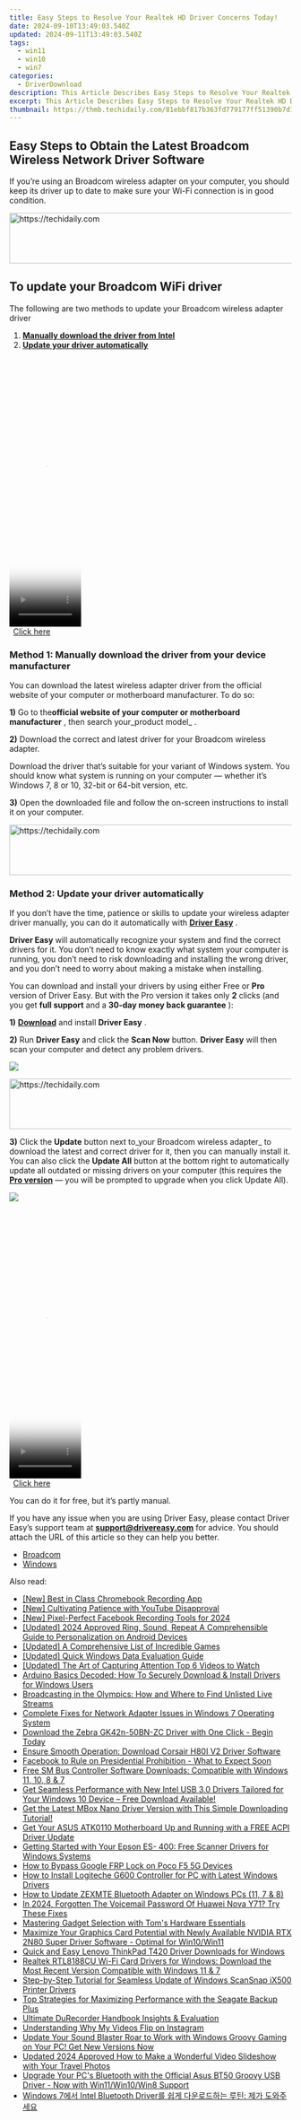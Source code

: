 ```yaml
---
title: Easy Steps to Resolve Your Realtek HD Driver Concerns Today!
date: 2024-09-10T13:49:03.540Z
updated: 2024-09-11T13:49:03.540Z
tags:
  - win11
  - win10
  - win7
categories:
  - DriverDownload
description: This Article Describes Easy Steps to Resolve Your Realtek HD Driver Concerns Today!
excerpt: This Article Describes Easy Steps to Resolve Your Realtek HD Driver Concerns Today!
thumbnail: https://thmb.techidaily.com/81ebbf817b363fd779177ff51390b7d133960a10883de886d722f86edd02f3d2.jpg
---
```


## Easy Steps to Obtain the Latest Broadcom Wireless Network Driver Software

If you’re using an Broadcom wireless adapter on your computer, you should keep its driver up to date to make sure your Wi-Fi connection is in good condition.





<!-- affiliate ads begin -->
<a href="https://unicoeye.pxf.io/c/5597632/2134495/18498" target="_top" id="2134495">
  <img src="//a.impactradius-go.com/display-ad/18498-2134495" border="0" alt="https://techidaily.com" width="728" height="90"/>
</a>
<img height="0" width="0" src="https://unicoeye.pxf.io/i/5597632/2134495/18498" style="position:absolute;visibility:hidden;" border="0" />
<!-- affiliate ads end -->




## To update your Broadcom WiFi driver

 The following are two methods to update your Broadcom wireless adapter driver

1. [**Manually download the driver from Intel**](https://tools.techidaily.com/drivereasy/download/)
2. [**Update your driver automatically**](https://tools.techidaily.com/drivereasy/download/)





<!-- affiliate ads begin -->
<span id="1977028">
					<video width="128" height="480" style="cursor:pointer"
           poster="//a.impactradius-go.com/display-clicktoplayimage/1977028.png"
           onclick="if(!this.playClicked){this.play();this.setAttribute('controls',true);this.playClicked=true;}">
	   <source src="//a.impactradius-go.com/display-ad/22993-1977028">
	   <img src="//a.impactradius-go.com/display-clicktoplayimage/1977028.png" style="border: none; height: 100%; width: 100%; object-fit: contain">
	</video>
	<div style="width:80px;text-align:center"><a href="javascript:window.open(decodeURIComponent('https%3A%2F%2Fhomestyler.sjv.io%2Fc%2F5597632%2F1977028%2F22993'), '_blank');void(0);">Click here</a></div>
</span>
<img height="0" width="0" src="https://imp.pxf.io/i/5597632/1977028/22993" style="position:absolute;visibility:hidden;" border="0" />
<!-- affiliate ads end -->




### Method 1: Manually download the driver from your device manufacturer

 You can download the latest wireless adapter driver from the official website of your computer or motherboard manufacturer. To do so:

**1)** Go to the**official website of your computer or motherboard manufacturer** , then search your_product model_ .

**2)** Download the correct and latest driver for your Broadcom wireless adapter.

 Download the driver that’s suitable for your variant of Windows system. You should know what system is running on your computer — whether it’s Windows 7, 8 or 10, 32-bit or 64-bit version, etc.

**3)** Open the downloaded file and follow the on-screen instructions to install it on your computer.





<!-- affiliate ads begin -->
<a href="https://ephamedtechinc.pxf.io/c/5597632/2136614/26400" target="_top" id="2136614">
  <img src="//a.impactradius-go.com/display-ad/26400-2136614" border="0" alt="https://techidaily.com" width="728" height="90"/>
</a>
<img height="0" width="0" src="https://ephamedtechinc.pxf.io/i/5597632/2136614/26400" style="position:absolute;visibility:hidden;" border="0" />
<!-- affiliate ads end -->




### Method 2: Update your driver automatically

 If you don’t have the time, patience or skills to update your wireless adapter driver manually, you can do it automatically with [**Driver Easy**](https://tools.techidaily.com/drivereasy/download/) .

**Driver Easy**  will automatically recognize your system and find the correct drivers for it. You don’t need to know exactly what system your computer is running, you don’t need to risk downloading and installing the wrong driver, and you don’t need to worry about making a mistake when installing.

 You can download and install your drivers by using either Free or **Pro**  version of Driver Easy. But with the Pro version it takes only **2**  clicks (and you get **full support** and a **30-day money back guarantee** ):

**1)** [**Download**](https://tools.techidaily.com/drivereasy/download/) and install **Driver Easy** .

**2)** Run **Driver Easy** and click the **Scan Now** button. **Driver Easy**  will then scan your computer and detect any problem drivers.

![](https://images.drivereasy.com/wp-content/uploads/2018/06/img_5b344dbcb3a78.jpg)





<!-- affiliate ads begin -->
<a href="https://appsumo.8odi.net/c/5597632/2118322/7443" target="_top" id="2118322">
  <img src="//a.impactradius-go.com/display-ad/7443-2118322" border="0" alt="https://techidaily.com" width="728" height="90"/>
</a>
<img height="0" width="0" src="https://appsumo.8odi.net/i/5597632/2118322/7443" style="position:absolute;visibility:hidden;" border="0" />
<!-- affiliate ads end -->




**3)**  Click the **Update**  button next to_your Broadcom wireless adapter_ to download the latest and correct driver for it, then you can manually install it. You can also click the **Update All**  button at the bottom right to automatically update all outdated or missing drivers on your computer (this requires the **[Pro version](https://tools.techidaily.com/drivereasy/download/)**  — you will be prompted to upgrade when you click Update All).

![](https://images.drivereasy.com/wp-content/uploads/2018/07/img_5b3b50bbe620f.jpg)





<!-- affiliate ads begin -->
<span id="1977032">
					<video width="128" height="480" style="cursor:pointer"
           poster="//a.impactradius-go.com/display-clicktoplayimage/1977032.png"
           onclick="if(!this.playClicked){this.play();this.setAttribute('controls',true);this.playClicked=true;}">
	   <source src="//a.impactradius-go.com/display-ad/22993-1977032">
	   <img src="//a.impactradius-go.com/display-clicktoplayimage/1977032.png" style="border: none; height: 100%; width: 100%; object-fit: contain">
	</video>
	<div style="width:80px;text-align:center"><a href="javascript:window.open(decodeURIComponent('https%3A%2F%2Fhomestyler.sjv.io%2Fc%2F5597632%2F1977032%2F22993'), '_blank');void(0);">Click here</a></div>
</span>
<img height="0" width="0" src="https://imp.pxf.io/i/5597632/1977032/22993" style="position:absolute;visibility:hidden;" border="0" />
<!-- affiliate ads end -->




 You can do it for free, but it’s partly manual.

 If you have any issue when you are using Driver Easy, please contact Driver Easy’s support team at **[support@drivereasy.com](https://tools.techidaily.com/drivereasy/download/)**  for advice. You should attach the URL of this article so they can help you better.

* [Broadcom](https://tools.techidaily.com/drivereasy/download/)
* [Windows](https://tools.techidaily.com/drivereasy/download/)

<ins class="adsbygoogle"
     style="display:block"
     data-ad-format="autorelaxed"
     data-ad-client="ca-pub-7571918770474297"
     data-ad-slot="1223367746"></ins>



<ins class="adsbygoogle"
     style="display:block"
     data-ad-client="ca-pub-7571918770474297"
     data-ad-slot="8358498916"
     data-ad-format="auto"
     data-full-width-responsive="true"></ins>

<span class="atpl-alsoreadstyle">Also read:</span>
<div><ul>
<li><a href="https://screen-mirroring-recording.techidaily.com/new-best-in-class-chromebook-recording-app/"><u>[New] Best in Class  Chromebook Recording App</u></a></li>
<li><a href="https://youtube-clips.techidaily.com/new-cultivating-patience-with-youtube-disapproval/"><u>[New] Cultivating Patience with YouTube Disapproval</u></a></li>
<li><a href="https://facebook-videos.techidaily.com/new-pixel-perfect-facebook-recording-tools-for-2024/"><u>[New] Pixel-Perfect Facebook Recording Tools for 2024</u></a></li>
<li><a href="https://fox-http.techidaily.com/updated-2024-approved-ring-sound-repeat-a-comprehensible-guide-to-personalization-on-android-devices/"><u>[Updated] 2024 Approved  Ring, Sound, Repeat  A Comprehensible Guide to Personalization on Android Devices</u></a></li>
<li><a href="https://screen-mirroring-recording.techidaily.com/updated-a-comprehensive-list-of-incredible-games/"><u>[Updated] A Comprehensive List of Incredible Games</u></a></li>
<li><a href="https://extra-guidance.techidaily.com/updated-quick-windows-data-evaluation-guide/"><u>[Updated] Quick Windows Data Evaluation Guide</u></a></li>
<li><a href="https://fox-http.techidaily.com/updated-the-art-of-capturing-attention-top-6-videos-to-watch/"><u>[Updated] The Art of Capturing Attention  Top 6 Videos to Watch</u></a></li>
<li><a href="https://driver-download.techidaily.com/arduino-basics-decoded-how-to-securely-download-and-install-drivers-for-windows-users/"><u>Arduino Basics Decoded: How To Securely Download & Install Drivers for Windows Users</u></a></li>
<li><a href="https://media-tips.techidaily.com/broadcasting-in-the-olympics-how-and-where-to-find-unlisted-live-streams/"><u>Broadcasting in the Olympics: How and Where to Find Unlisted Live Streams</u></a></li>
<li><a href="https://driver-download.techidaily.com/complete-fixes-for-network-adapter-issues-in-windows-7-operating-system/"><u>Complete Fixes for Network Adapter Issues in Windows 7 Operating System</u></a></li>
<li><a href="https://driver-download.techidaily.com/1722972846777-download-the-zebra-gk42n-50bn-zc-driver-with-one-click-begin-today/"><u>Download the Zebra GK42n-50BN-ZC Driver with One Click - Begin Today</u></a></li>
<li><a href="https://driver-download.techidaily.com/ensure-smooth-operation-download-corsair-h80i-v2-driver-software/"><u>Ensure Smooth Operation: Download Corsair H80I V2 Driver Software</u></a></li>
<li><a href="https://facebook.techidaily.com/1719147793566-facebook-to-rule-on-presidential-prohibition-what-to-expect-soon/"><u>Facebook to Rule on Presidential Prohibition - What to Expect Soon</u></a></li>
<li><a href="https://driver-download.techidaily.com/free-sm-bus-controller-software-downloads-compatible-with-windows-11-10-8-and-7/"><u>Free SM Bus Controller Software Downloads: Compatible with Windows 11, 10, 8 & 7</u></a></li>
<li><a href="https://driver-download.techidaily.com/get-seamless-performance-with-new-intel-usb-30-drivers-tailored-for-your-windows-10-device-free-download-available/"><u>Get Seamless Performance with New Intel USB 3.0 Drivers Tailored for Your Windows 10 Device – Free Download Available!</u></a></li>
<li><a href="https://driver-download.techidaily.com/1722967612249-get-the-latest-mbox-nano-driver-version-with-this-simple-downloading-tutorial/"><u>Get the Latest MBox Nano Driver Version with This Simple Downloading Tutorial!</u></a></li>
<li><a href="https://driver-download.techidaily.com/get-your-asus-atk0110-motherboard-up-and-running-with-a-free-acpi-driver-update/"><u>Get Your ASUS ATK0110 Motherboard Up and Running with a FREE ACPI Driver Update</u></a></li>
<li><a href="https://driver-download.techidaily.com/getting-started-with-your-epson-es-400-free-scanner-drivers-for-windows-systems/"><u>Getting Started with Your Epson ES- 400: Free Scanner Drivers for Windows Systems</u></a></li>
<li><a href="https://android-frp.techidaily.com/how-to-bypass-google-frp-lock-on-poco-f5-5g-devices-by-drfone-android/"><u>How to Bypass Google FRP Lock on Poco F5 5G Devices</u></a></li>
<li><a href="https://driver-download.techidaily.com/how-to-install-logiteche-g600-controller-for-pc-with-latest-windows-drivers/"><u>How to Install Logiteche G600 Controller for PC with Latest Windows Drivers</u></a></li>
<li><a href="https://driver-download.techidaily.com/how-to-update-zexmte-bluetooth-adapter-on-windows-pcs-11-7-and-8/"><u>How to Update ZEXMTE Bluetooth Adapter on Windows PCs (11, 7 & 8)</u></a></li>
<li><a href="https://android-unlock.techidaily.com/in-2024-forgotten-the-voicemail-password-of-huawei-nova-y71-try-these-fixes-by-drfone-android/"><u>In 2024, Forgotten The Voicemail Password Of Huawei Nova Y71? Try These Fixes</u></a></li>
<li><a href="https://hardware-reviews.techidaily.com/mastering-gadget-selection-with-toms-hardware-essentials/"><u>Mastering Gadget Selection with Tom's Hardware Essentials</u></a></li>
<li><a href="https://driver-download.techidaily.com/1722959123693-maximize-your-graphics-card-potential-with-newly-available-nvidia-rtx-2n80-super-driver-software-optimal-for-win10win11/"><u>Maximize Your Graphics Card Potential with Newly Available NVIDIA RTX 2N80 Super Driver Software - Optimal for Win10/Win11</u></a></li>
<li><a href="https://driver-download.techidaily.com/quick-and-easy-lenovo-thinkpad-t420-driver-downloads-for-windows/"><u>Quick and Easy Lenovo ThinkPad T420 Driver Downloads for Windows</u></a></li>
<li><a href="https://driver-download.techidaily.com/realtek-rtl8188cu-wi-fi-card-drivers-for-windows-download-the-most-recent-version-compatible-with-windows-11-and-7/"><u>Realtek RTL8188CU Wi-Fi Card Drivers for Windows: Download the Most Recent Version Compatible with Windows 11 & 7</u></a></li>
<li><a href="https://driver-download.techidaily.com/step-by-step-tutorial-for-seamless-update-of-windows-scansnap-ix500-printer-drivers/"><u>Step-by-Step Tutorial for Seamless Update of Windows ScanSnap iX500 Printer Drivers</u></a></li>
<li><a href="https://driver-download.techidaily.com/top-strategies-for-maximizing-performance-with-the-seagate-backup-plus/"><u>Top Strategies for Maximizing Performance with the Seagate Backup Plus</u></a></li>
<li><a href="https://video-capture.techidaily.com/ultimate-durecorder-handbook-insights-and-evaluation/"><u>Ultimate DuRecorder Handbook  Insights & Evaluation</u></a></li>
<li><a href="https://extra-tips.techidaily.com/understanding-why-my-videos-flip-on-instagram/"><u>Understanding Why My Videos Flip on Instagram</u></a></li>
<li><a href="https://driver-download.techidaily.com/1722957755273-update-your-sound-blaster-roar-to-work-with-windows-groovy-gaming-on-your-pc-get-new-versions-now/"><u>Update Your Sound Blaster Roar to Work with Windows Groovy Gaming on Your PC! Get New Versions Now</u></a></li>
<li><a href="https://meme-emoji.techidaily.com/updated-2024-approved-how-to-make-a-wonderful-video-slideshow-with-your-travel-photos/"><u>Updated 2024 Approved How to Make a Wonderful Video Slideshow with Your Travel Photos</u></a></li>
<li><a href="https://driver-download.techidaily.com/upgrade-your-pcs-bluetooth-with-the-official-asus-bt50-groovy-usb-driver-now-with-win11win10win8-support/"><u>Upgrade Your PC's Bluetooth with the Official Asus BT50 Groovy USB Driver - Now with Win11/Win10/Win8 Support</u></a></li>
<li><a href="https://driver-download.techidaily.com/windows-7-intel-bluetooth-driver/"><u>Windows 7에서 Intel Bluetooth Driver를 쉽게 다운로드하는 루틴: 제가 도와주세요</u></a></li>
</ul></div>

